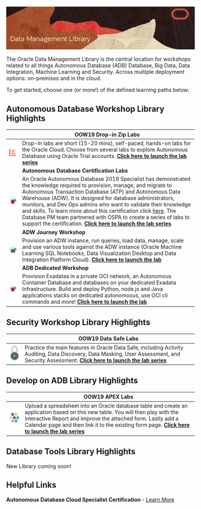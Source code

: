 ![](common-template/img/data-management-title.png)


The Oracle Data Management Library is the central location for workshops related to all things Autonomous Database (ADB) Database, Big Data, Data Integration, Machine Learning and Security.  Across multiple deployment options:  on-premises and in the cloud.  

To get started, choose one (or more!) of the defined learning paths below:

## **Autonomous Database Workshop Library Highlights**

|  | OOW19 Drop-in Zip Labs|
| ------------- | ------------- |
| ![autonomous-database/ziplabs](common-template/img/oow.png)  | Drop-In labs are short (15-20 mins), self-paced, hands-on labs for the Oracle Cloud. Choose from several labs to explore Autonomous Database using Oracle Trial accounts.   **[Click here to launch the lab series](autonomous-database/ziplabs)**  |
|  |**Autonomous Database Certification Labs**|
| ![autonomous-database/certification](common-template/img/autonomousdb.png) | An Oracle Autonomous Database 2019 Specialist has demonstrated the knowledge required to provision, manage, and migrate to Autonomous Transaction Database (ATP) and Autonomous Data Warehouse (ADW).  It is designed for database administrators, monitors, and Dev Ops admins who want to validate their knowledge and skills. To learn more about this certification click [here](https://education.oracle.com/oracle-autonomous-database-cloud-2019-certified-specialist/trackp_OADB19).  The Database PM team partnered with OSPA to create a series of labs to support the certification. **[Click here to launch the lab series](autonomous-database/certification)** |
| | **ADW Journey Workshop**|
| ![autononmous-database/autonomous-data-warehouse/journey4-adwc](common-template/img/adb.png) | Provision an ADW instance, run queries, load data, manage, scale and use various tools against the ADW instance (Oracle Machine Learning SQL Notebooks, Data Visualization Desktop and Data Integration Platform Cloud). **[Click here to launch the lab](autononmous-database/autonomous-data-warehouse/journey4-adwc)**
| | **ADB Dedicated Workshop**|
| ![autonomous-transaction-processing/dedicated](common-template/img/autonomousdb.png) | Provision Exadataa in a private OCI network, an Autonomous Container Database and databases on your dedicated Exadata Infrastructure.  Build and deploy Python, node.js and Java applications stacks on dedicated autonomoous, use OCI cli commands and more! **[Click here to launch the lab](autonomous-transaction-processing/dedicated)**
 


## **Security Workshop Library Highlights**

|  | OOW19 Data Safe Labs|
| ------------- | ------------- |
| ![security/data-safe/](common-template/img/security.png)| Practice the main features in Oracle Data Safe, including Activity Auditing, Data Discovery, Data Masking, User Assessment, and Security Assessment.   **[Click here to launch the lab series](security/data-safe)**  |



## **Develop on ADB Library Highlights**

|  | OOW19 APEX Labs|
| ------------- | ------------- |
| ![autonomous-database/ziplabs/2019/atp-apex-spreadsheet-app](common-template/img/apex-apps-512.png) |  Upload a spreadsheet into an Oracle database table and create an application based on this new table. You will then play with the Interactive Report and improve the attached form. Lastly add a Calendar page and then link it to the existing form page.   **[Click here to launch the lab series](autonomous-database/ziplabs/2019/atp-apex-spreadsheet-app)**  |

## **Database Tools Library Highlights**

New Library coming soon!



## Helpful Links ##

**Autonomous Database Cloud Specialist Certification** - [Learn More]([here](https://education.oracle.com/oracle-autonomous-database-cloud-2019-certified-specialist/trackp_OADB19))





